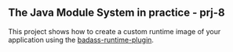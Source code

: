 ## The Java Module System in practice - prj-8

This project shows how to create a custom runtime image of your application using the [badass-runtime-plugin](https://github.com/beryx/badass-runtime-plugin).
